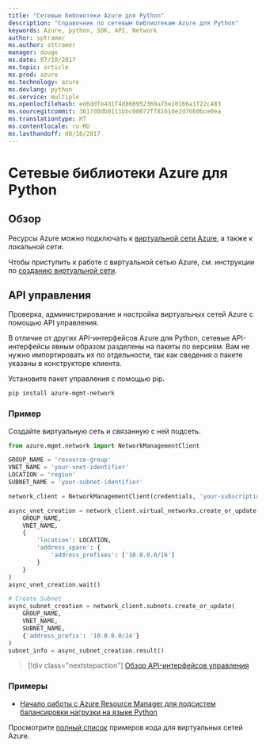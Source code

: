 ```yaml
---
title: "Сетевые библиотеки Azure для Python"
description: "Справочник по сетевым библиотекам Azure для Python"
keywords: Azure, python, SDK, API, Network
author: sptramer
ms.author: sttramer
manager: douge
ms.date: 07/10/2017
ms.topic: article
ms.prod: azure
ms.technology: azure
ms.devlang: python
ms.service: multiple
ms.openlocfilehash: ed6ddfe4d1f4d860952369a75e10166a1f22c483
ms.sourcegitcommit: 3617d0db0111bbc00072ff8161de2d76606ce0ea
ms.translationtype: HT
ms.contentlocale: ru-RU
ms.lasthandoff: 08/18/2017
---
```

# <a name="azure-network-libraries-for-python"></a>Сетевые библиотеки Azure для Python

## <a name="overview"></a>Обзор

Ресурсы Azure можно подключать к [виртуальной сети Azure](/azure/virtual-network/virtual-networks-overview), а также к локальной сети.

Чтобы приступить к работе с виртуальной сетью Azure, см. инструкции по [созданию виртуальной сети](/azure/virtual-network/virtual-network-get-started-vnet-subnet).

## <a name="management-apis"></a>API управления

Проверка, администрирование и настройка виртуальных сетей Azure с помощью API управления.

В отличие от других API-интерфейсов Azure для Python, сетевые API-интерфейсы явным образом разделены на пакеты по версиям. Вам не нужно импортировать их по отдельности, так как сведения о пакете указаны в конструкторе клиента.

Установите пакет управления с помощью pip.

```bash
pip install azure-mgmt-network
```

### <a name="example"></a>Пример

Создайте виртуальную сеть и связанную с ней подсеть.

```python
from azure.mgmt.network import NetworkManagementClient

GROUP_NAME = 'resource-group'
VNET_NAME = 'your-vnet-identifier'
LOCATION = 'region'
SUBNET_NAME = 'your-subnet-identifier'

network_client = NetworkManagementClient(credentials, 'your-subscription-id')

async_vnet_creation = network_client.virtual_networks.create_or_update(
    GROUP_NAME,
    VNET_NAME,
    {
        'location': LOCATION,
        'address_space': {
            'address_prefixes': ['10.0.0.0/16']
        }
    }
)
async_vnet_creation.wait()

# Create Subnet
async_subnet_creation = network_client.subnets.create_or_update(
    GROUP_NAME,
    VNET_NAME,
    SUBNET_NAME,
    {'address_prefix': '10.0.0.0/24'}
)
subnet_info = async_subnet_creation.result()
```

> [!div class="nextstepaction"]
> [Обзор API-интерфейсов управления](/python/api/overview/azure/network/managementlibrary)

### <a name="samples"></a>Примеры

* [Начало работы с Azure Resource Manager для подсистем балансировки нагрузки на языке Python][1]

Просмотрите [полный список](https://azure.microsoft.com/en-us/resources/samples/?platform=python&term=virtual%20network) примеров кода для виртуальных сетей Azure.

[1]: [https://azure.microsoft.com/en-us/resources/samples/network-python-manage-loadbalancer/]

